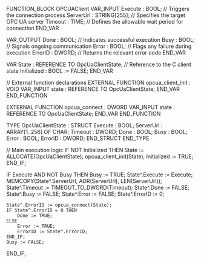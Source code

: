 FUNCTION_BLOCK OPCUAClient
VAR_INPUT
    Execute : BOOL; // Triggers the connection process
    ServerUrl : STRING[255]; // Specifies the target OPC UA server
    Timeout : TIME; // Defines the allowable wait period for connection
END_VAR

VAR_OUTPUT
    Done : BOOL; // Indicates successful execution
    Busy : BOOL; // Signals ongoing communication
    Error : BOOL; // Flags any failure during execution
    ErrorID : DWORD; // Returns the relevant error code
END_VAR

VAR
    State : REFERENCE TO OpcUaClientState; // Reference to the C client state
    Initialized : BOOL := FALSE;
END_VAR

// External function declarations
EXTERNAL FUNCTION opcua_client_init : VOID
VAR_INPUT
    state : REFERENCE TO OpcUaClientState;
END_VAR
END_FUNCTION

EXTERNAL FUNCTION opcua_connect : DWORD
VAR_INPUT
    state : REFERENCE TO OpcUaClientState;
END_VAR
END_FUNCTION

TYPE OpcUaClientState :
STRUCT
    Execute : BOOL;
    ServerUrl : ARRAY[1..256] OF CHAR;
    Timeout : DWORD;
    Done : BOOL;
    Busy : BOOL;
    Error : BOOL;
    ErrorID : DWORD;
END_STRUCT
END_TYPE

// Main execution logic
IF NOT Initialized THEN
    State := ALLOCATE(OpcUaClientState);
    opcua_client_init(State);
    Initialized := TRUE;
END_IF;

IF Execute AND NOT Busy THEN
    Busy := TRUE;
    State^.Execute := Execute;
    MEMCOPY(State^.ServerUrl, ADR(ServerUrl), LEN(ServerUrl));
    State^.Timeout := TIMEOUT_TO_DWORD(Timeout);
    State^.Done := FALSE;
    State^.Busy := FALSE;
    State^.Error := FALSE;
    State^.ErrorID := 0;

    State^.ErrorID := opcua_connect(State);
    IF State^.ErrorID = 0 THEN
        Done := TRUE;
    ELSE
        Error := TRUE;
        ErrorID := State^.ErrorID;
    END_IF;
    Busy := FALSE;
END_IF;
